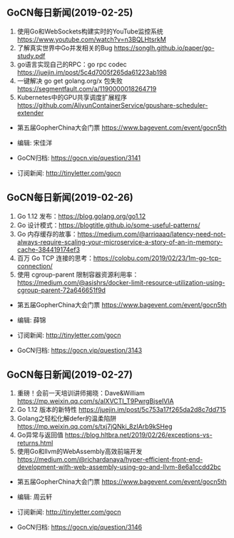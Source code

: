 ## GoCN每日新闻(2019-02-25)

1. 使用Go和WebSockets构建实时的YouTube监控系统 https://www.youtube.com/watch?v=n3BQLHtsrkM
2. 了解真实世界中Go并发相关的Bug https://songlh.github.io/paper/go-study.pdf
3. go语言实现自己的RPC：go rpc codec https://juejin.im/post/5c4d7005f265da61223ab198
4. 一键解决 go get golang.org/x 包失败 https://segmentfault.com/a/1190000018264719
5. Kubernetes中的GPU共享调度扩展程序 https://github.com/AliyunContainerService/gpushare-scheduler-extender

* 第五届GopherChina大会门票 https://www.bagevent.com/event/gocn5th

* 编辑: 宋佳洋
* GoCN归档: https://gocn.vip/question/3141
* 订阅新闻: http://tinyletter.com/gocn

## GoCN每日新闻(2019-02-26)

1. Go 1.12 发布：https://blog.golang.org/go1.12
2. Go 设计模式：https://blogtitle.github.io/some-useful-patterns/
3. Go 内存缓存的故事：https://medium.com/@arriqaaq/latency-need-not-always-require-scaling-your-microservice-a-story-of-an-in-memory-cache-384419174ef3
4. 百万 Go TCP 连接的思考：https://colobu.com/2019/02/23/1m-go-tcp-connection/
5. 使用 cgroup-parent 限制容器资源利用率：https://medium.com/@asishrs/docker-limit-resource-utilization-using-cgroup-parent-72a646651f9d

- 第五届GopherChina大会门票 https://www.bagevent.com/event/gocn5th

- 编辑: 薛锦
- 订阅新闻: http://tinyletter.com/gocn
- GoCN归档: https://gocn.vip/question/3143

## GoCN每日新闻(2019-02-27)

1. 重磅！会前一天培训讲师揭晓：Dave&William https://mp.weixin.qq.com/s/alXVCTI_T9PwrgBjselVIA
2. Go 1.12 版本的新特性 https://juejin.im/post/5c753a17f265da2d8c7dd715
3. Golang之轻松化解defer的温柔陷阱 https://mp.weixin.qq.com/s/txj7jQNki_8zIArb9kSHeg
4. Go异常与返回值 https://blog.hltbra.net/2019/02/26/exceptions-vs-returns.html
5. 使用Go和llvm的WebAssembly高效前端开发 https://medium.com/@richardanaya/hyper-efficient-front-end-development-with-web-assembly-using-go-and-llvm-8e6a1ccdd2bc

- 第五届GopherChina大会门票 https://www.bagevent.com/event/gocn5th

- 编辑: 周云轩
- 订阅新闻: http://tinyletter.com/gocn
- GoCN归档: https://gocn.vip/question/3146
